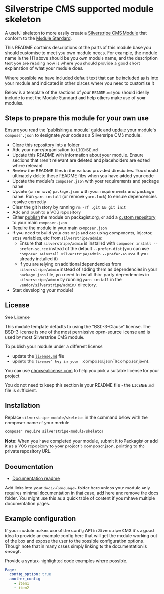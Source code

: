 # Silverstripe CMS supported module skeleton

A useful skeleton to more easily create a [Silverstripe CMS Module](https://docs.silverstripe.org/en/developer_guides/extending/modules/) that conform to the
[Module Standard](https://docs.silverstripe.org/en/developer_guides/extending/modules/#module-standard).

This README contains descriptions of the parts of this module base you should customise to meet you own module needs.
For example, the module name in the H1 above should be you own module name, and the description text you are reading now
is where you should provide a good short explanation of what your module does.

Where possible we have included default text that can be included as is into your module and indicated in
other places where you need to customise it

Below is a template of the sections of your `README.md` you should ideally include to met the Module Standard
and help others make use of your modules.

## Steps to prepare this module for your own use

Ensure you read the
['publishing a module'](https://docs.silverstripe.org/en/developer_guides/extending/how_tos/publish_a_module/) guide
and update your module's `composer.json` to designate your code as a Silversripe CMS module.

- Clone this repository into a folder
- Add your name/organisation to `LICENSE.md`
- Update this README with information about your module. Ensure sections that aren't relevant are deleted and
placeholders are edited where relevant
- Review the README files in the various provided directories. You should ultimately delete these README files when you have added your code
- Update the module's `composer.json` with your requirements and package name
- Update (or remove) `package.json` with your requirements and package name. Run `yarn install` (or remove `yarn.lock`) to
ensure dependencies resolve correctly
- Clear the git history by running `rm -rf .git && git init`
- Add and push to a VCS repository
- Either [publish](https://getcomposer.org/doc/02-libraries.md#publishing-to-packagist) the module on packagist.org, or add a [custom repository](https://getcomposer.org/doc/02-libraries.md#publishing-to-a-vcs) to your main `composer.json`
- Require the module in your main `composer.json`
- If you need to build your css or js and are using components, injector, scss variables, etc from `silverstripe/admin`:
  - Ensure that `silverstripe/admin` is installed with `composer install --prefer-source` instead of the default `--prefer-dist` (you can use `composer reinstall silverstripe/admin --prefer-source` if you already installed it)
  - If you are relying on additional dependencies from `silverstripe/admin` instead of adding them as dependencies in your `package.json` file, you need to install third party dependencies in `silverstripe/admin` by running `yarn install` in the `vendor/silverstripe/admin/` directory.
- Start developing your module!

## License

See [License](LICENSE.md)

This module template defaults to using the "BSD-3-Clause" license. The BSD-3 license is one of the most
permissive open-source license and is used by most Silverstripe CMS module.

To publish your module under a different license:

- update the [`license.md`](LICENSE.md) file
- update the `license' key in your [`composer.json`](composer.json).

You can use [choosealicense.com](https://choosealicense.com) to help you pick a suitable license for your project.

You do not need to keep this section in your README file - the `LICENSE.md` file is sufficient.

## Installation

Replace `silverstripe-module/skeleton` in the command below with the composer name of your module.

```sh
composer require silverstripe-module/skeleton
```

**Note:** When you have completed your module, submit it to Packagist or add it as a VCS repository to your
project's composer.json, pointing to the private repository URL.

## Documentation

- [Documentation readme](docs/en/README.md)

Add links into your `docs/<language>` folder here unless your module only requires minimal documentation
in that case, add here and remove the docs folder. You might use this as a quick table of content if you
mhave multiple documentation pages.

## Example configuration

If your module makes use of the config API in Silverstripe CMS it's a good idea to provide an example config
here that will get the module working out of the box and expose the user to the possible configuration options.
Though note that in many cases simply linking to the documentation is enough.

Provide a syntax-highlighted code examples where possible.

```yaml
Page:
  config_option: true
  another_config:
    - item1
    - item2
```
